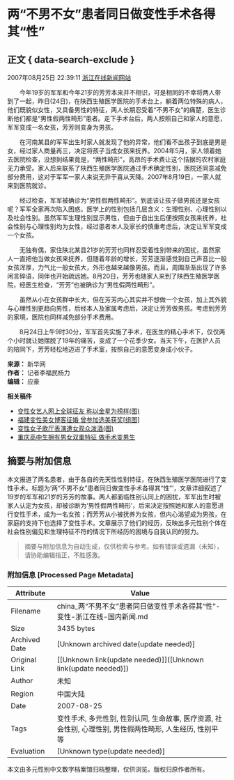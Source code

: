 # 两“不男不女”患者同日做变性手术各得其“性”

## 正文 { data-search-exclude }


2007年08月25日 22:39:11 [浙江在线新闻网站](http://www.zjol.com.cn/)

　　今年19岁的军军和今年21岁的芳芳本来并不相识，可是相同的不幸将两人带到了一起，昨日(24日)，在陕西生殖医学医院的手术台上，躺着两位特殊的病人，他们既貌似女性，又具备男性的特征，两人长期忍受着“不男不女”的痛楚，医生诊断他们都是“男性假两性畸形”患者。走下手术台后，两人按照自己和家人的意愿，军军变成一名女孩，芳芳则变身为男孩。

　　在河南某县的军军出生时家人就发现了他的异常，他们看不出孩子到底是男是女，经过家人商量再三，决定将孩子当成女孩来抚养。2004年5月，家人领着她去医院检查，没想到结果竟是，“两性畸形”，高昂的手术费让这个拮据的农村家庭无力承受。家人后来联系了陕西生殖医学医院通过手术确定性别，医院还同意减免部分费用，这对于军军一家人来说无异于喜从天降。2007年8月19日，一家人就来到医院就诊。

　　经过检查，军军被确诊为“男性假两性畸形”。到底该让孩子做男孩还是女孩呢？军军全家再次陷入困惑。医学上的性别包括几层含义：生理性别、心理性别以及社会性别。虽然军军生理性别显示男性，但由于自出生后便按照女孩来抚养，社会性别与心理性别均为女性，经过患者本人及家长的慎重考虑后，决定让军军变成一个女孩。

　　无独有偶，家住陕北某县21岁的芳芳也同样忍受着性别带来的困扰，虽然家人一直把他当做女孩来抚养，但随着年龄的增长，芳芳逐渐感觉到自己声音比一般女孩浑厚，力气比一般女孩大，外形也越来越像男孩。而且，周围渐渐出现了许多闲言碎语，同伴也开始疏远她。8月20日，芳芳也随家人来到了陕西生殖医学医院，经医生检查，“芳芳”也被确诊为“男性假两性畸形”。

　　虽然从小在女孩群中长大，但在芳芳内心其实并不想做一个女孩，加上其外貌与心理性别更趋向男性，后经本人及家属考虑后，决定让芳芳做男孩。考虑到芳芳的家境，医院也同样减免部分手术费用。

　　8月24日上午9时30分，军军首先实施了手术，在医生的精心手术下，仅仅两个小时就让她摆脱了19年的痛苦，变成了一个花季少女。当天下午，在医护人员的陪同下，芳芳轻松地迈进了手术室，按照自己的意愿变身成小伙子。

**来源：** 新华网  
**作者：** 记者李福民杨力  
**编辑：** 应豪  

**相关稿件**

- [变性女艺人网上全球征友 称以金星为榜样(图)](http://china.zjol.com.cn/05china/system/2007/04/16/008342875.shtml)
- [福建变性美女博客征婚 曾参加选美获奖\[组图\]](http://china.zjol.com.cn/05china/system/2007/03/29/008292388.shtml)
- [变性女子歌厅表演遭女观众泼酒(图)](http://china.zjol.com.cn/05china/system/2007/03/26/008281514.shtml)
- [重庆高中生拥有男女双重特征 做手术变男生](http://china.zjol.com.cn/05china/system/2007/03/15/008252309.shtml)
<!-- tcd_original_link https://china.zjol.com.cn/05china/system/2007/08/25/008737563.shtml -->


## 摘要与附加信息

<!-- tcd_abstract -->
本文报道了两名患者，由于各自的先天性性别特征，在陕西生殖医学医院进行了变性手术。标题为‘两“不男不女”患者同日做变性手术各得其“性”’，文章详细叙述了19岁的军军和21岁的芳芳的故事。两人都面临性别认同上的困扰，军军出生时被家人认定为女孩，却被诊断为‘男性假两性畸形’，后来决定按照她和家人的意愿进行变性手术，成为一名女孩；而芳芳从小被抚养为女孩，但内心渴望成为男孩，在家庭的支持下也选择了变性手术。文章展示了他们的经历，反映出多元性别个体在社会性别偏见和生理特征不符的情况下所经历的困境与自我认同的努力。
<!-- tcd_abstract_end -->

> 摘要与附加信息为自动生成，仅供检索与参考。如有错误或遗漏（未知），请协助编辑指正，不胜感激。

### 附加信息 [Processed Page Metadata]

| Attribute       | Value                                  |
|-----------------|----------------------------------------|
| Filename        | china_两“不男不女”患者同日做变性手术各得其“性”-变性-浙江在线-国内新闻.md                             |
| Size            | 3435 bytes                           |
| Archived Date   | [Unknown archived date(update needed)]                             |
| Original Link   | [[Unknown link(update needed)]]([Unknown link(update needed)])                       |
| Author          | 未知                               |
| Region          | 中国大陆                               |
| Date            | 2007-08-25                                 |
| Tags            | 变性手术, 多元性别, 性别认同, 生命故事, 医疗资源, 社会性别, 心理性别, 男性假两性畸形, 人生经历, 性别平等                                 |
| Evaluation            | [Unknown type(update needed)]                                 |
<!-- tcd_table_end -->

本文由多元性别中文数字档案馆归档整理，仅供浏览。版权归原作者所有。
